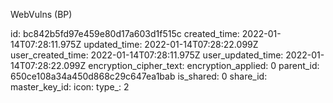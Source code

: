 WebVulns (BP)

id: bc842b5fd97e459e80d17a603d1f515c
created_time: 2022-01-14T07:28:11.975Z
updated_time: 2022-01-14T07:28:22.099Z
user_created_time: 2022-01-14T07:28:11.975Z
user_updated_time: 2022-01-14T07:28:22.099Z
encryption_cipher_text: 
encryption_applied: 0
parent_id: 650ce108a34a450d868c29c647ea1bab
is_shared: 0
share_id: 
master_key_id: 
icon: 
type_: 2